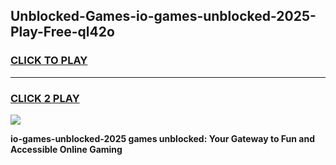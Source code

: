 
## Unblocked-Games-io-games-unblocked-2025-Play-Free-ql42o
<h3>
<a href="https://premium76.site?title=io-games-unblocked-2025&ref=24M">CLICK TO PLAY</a></h3>
<hr>

<h3>
<a href="https://premium76.site?title=io-games-unblocked-2025&ref=24M">CLICK 2 PLAY</a>
  
</h3>

<a href="https://premium76.site?title=io-games-unblocked-2025&ref=24M"><img src="https://clearcache.store/games.png"></a>


**io-games-unblocked-2025 games unblocked: Your Gateway to Fun and Accessible Online Gaming**
